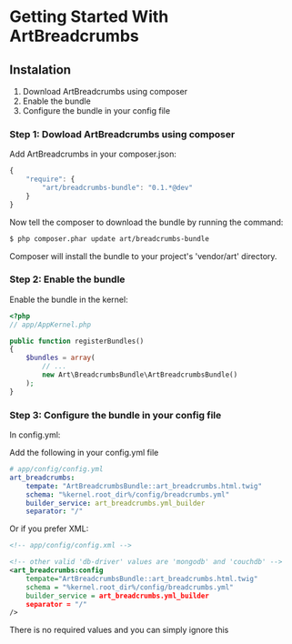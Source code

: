 Getting Started With ArtBreadcrumbs
==================================

## Instalation

1. Download ArtBreadcrumbs using composer
2. Enable the bundle
3. Configure the bundle in your config file

### Step 1: Dowload ArtBreadcrumbs using composer
Add ArtBreadcrumbs in your composer.json:

```js
{
    "require": {
        "art/breadcrumbs-bundle": "0.1.*@dev"
    }
}
```

Now tell the composer to download the bundle by running the command:

``` bash
$ php composer.phar update art/breadcrumbs-bundle
```

Composer will install the bundle to your project's 'vendor/art' directory.

### Step 2: Enable the bundle

Enable the bundle in the kernel:

``` php
<?php
// app/AppKernel.php

public function registerBundles()
{
    $bundles = array(
        // ...
        new Art\BreadcrumbsBundle\ArtBreadcrumbsBundle()
    );
}
```

### Step 3: Configure the bundle in your config file

In config.yml:

Add the following in your config.yml file

``` yaml
# app/config/config.yml
art_breadcrumbs:
    tempate: "ArtBreadcrumbsBundle::art_breadcrumbs.html.twig"
    schema: "%kernel.root_dir%/config/breadcrumbs.yml"
    builder_service: art_breadcrumbs.yml_builder
    separator: "/"
```

Or if you prefer XML:

``` xml
<!-- app/config/config.xml -->

<!-- other valid 'db-driver' values are 'mongodb' and 'couchdb' -->
<art_breadcrumbs:config
    tempate="ArtBreadcrumbsBundle::art_breadcrumbs.html.twig"
    schema = "%kernel.root_dir%/config/breadcrumbs.yml"
    builder_service = art_breadcrumbs.yml_builder
    separator = "/"
/>
```

There is no required values and you can simply ignore this